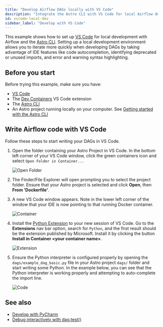 ```yaml
---
title: "Develop Airflow DAGs locally with VS Code"
description: "Integrate the Astro CLI with VS Code for local Airflow development."
id: vscode-local-dev
sidebar_label: "Develop with VS Code"
---
```


This example shows how to set up [VS Code](https://code.visualstudio.com/) for local development with Airflow and the [Astro CLI](https://docs.astronomer.io/astro/cli/overview). Setting up a local development environment allows you to iterate more quickly when developing DAGs by taking advantage of IDE features like code autocompletion, identifying deprecated or unused imports, and error and warning syntax highlighting.

## Before you start

Before trying this example, make sure you have:

- [VS Code](https://code.visualstudio.com/)
- The [Dev Containers](https://marketplace.visualstudio.com/items?itemName=ms-vscode-remote.remote-containers) VS Code extension
- The [Astro CLI](https://docs.astronomer.io/astro/cli/install-cli)
- An Astro project running locally on your computer. See [Getting started with the Astro CLI](https://docs.astronomer.io/astro/cli/get-started-cli)

## Write Airflow code with VS Code

Follow these steps to start writing your DAGs in VS Code.

1. Open the folder containing your Astro Project in VS Code. In the bottom left corner of your VS Code window, click the green containers icon and select `Open Folder in Container...`
    
    ![Open Folder](/img/examples/vscode_local_dev_open_folder.png)
    
2. The Finder/File Explorer will open prompting you to select the project folder. Ensure that your Astro project is selected and click **Open**, then **From 'Dockerfile'**.
    
3. A new VS Code window appears. Note in the lower left corner of the window that your IDE is now pointing to that running Docker container.
    
    ![Container](/img/examples/vscode_local_dev_container.png)
    
4. Install the [Python Extension](https://marketplace.visualstudio.com/items?itemName=ms-python.python) to your new session of VS Code. Go to the **Extensions** nav bar option, search for `Python`, and the first result should be the extension published by Microsoft. Install it by clicking the button **Install in Container \<your container name\>**.
    
    ![Extension](/img/examples/vscode_local_dev_extension.png)
    
5. Ensure the Python interpreter is configured properly by opening the `dags/example_dag_basic.py` file in your Astro project `dags/` folder and start writing some Python. In the example below, you can see that the Python interpreter is working properly and attempting to auto-complete the import line.

    ![Code](/img/examples/vscode_local_dev_code.png)
    
## See also

- [Develop with PyCharm](pycharm-local-dev.md)
- [Debug interactively with dag.test()](https://docs.astronomer.io/learn/testing-airflow#debug-interactively-with-dagtest)
